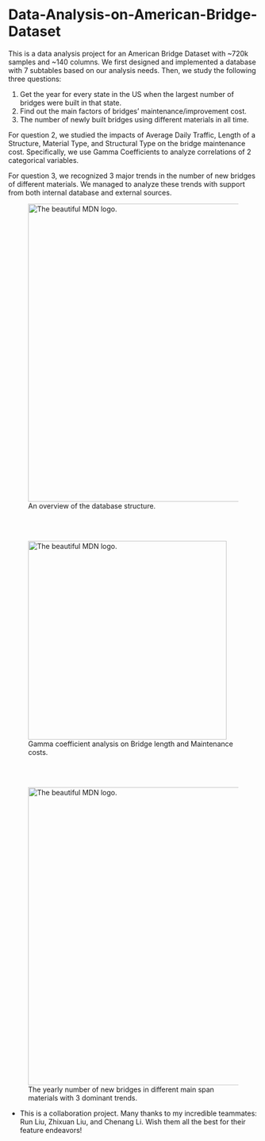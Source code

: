  # Data-Analysis-on-American-Bridge-Dataset

This is a data analysis project for an American Bridge Dataset with ~720k samples and ~140 columns. We first designed and implemented a database with 7 subtables based on our analysis needs. Then, we study the following three questions: 
1. Get the year for every state in the US when the largest number of bridges were built in that state.
2. Find out the main factors of bridges’ maintenance/improvement cost. 
3. The number of newly built bridges using different materials in all time.

For question 2, we studied the impacts of Average Daily Traffic, Length of a Structure, Material Type, and Structural Type on the bridge maintenance cost. Specifically, we use Gamma Coefficients to analyze correlations of 2 categorical variables. 

For question 3, we recognized 3 major trends in the number of new bridges of different materials. We managed to analyze these trends with support from both internal database and external sources.  

  

<figure>
  <img
  src="https://github.com/LiangSylar/Data-Analysis-on-American-Bridge-Dataset/assets/64362092/9db6ed0a-3c60-4062-b499-e153942c248b"
  alt="The beautiful MDN logo."
  width="600">
  <figcaption>An overview of the database structure.</figcaption>
</figure>
<br><br>
<figure>
  <img
  src="https://github.com/LiangSylar/Data-Analysis-on-American-Bridge-Dataset/assets/64362092/6d50c0ad-b418-436c-a1a9-8e9a51076690"
  alt="The beautiful MDN logo."
  width="400">
  <figcaption>Gamma coefficient analysis on Bridge length and Maintenance costs.</figcaption>
</figure>
<br><br>
<figure>
  <img
  src="https://github.com/LiangSylar/Data-Analysis-on-American-Bridge-Dataset/assets/64362092/df33aaac-cde8-4020-8c1c-dfc1e84416a6"
  alt="The beautiful MDN logo."
  width="600">
  <figcaption>The yearly number of new bridges in different main span materials with 3 dominant trends.</figcaption>
</figure>
 
* This is a collaboration project. Many thanks to my incredible teammates: Run Liu, Zhixuan Liu, and Chenang Li. Wish them all the best for their feature endeavors!
